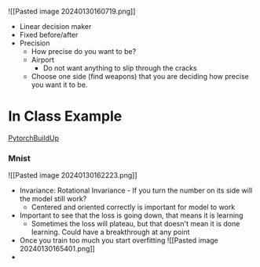 ![[Pasted image 20240130160719.png]]
- Linear decision maker
- Fixed before/after
- Precision
	- How precise do you want to be?
	- Airport
		- Do not want anything to slip through the cracks
	- Choose one side (find weapons) that you are deciding how precise you want it to be. 

# In Class Example
[PytorchBuildUp](https://colab.research.google.com/drive/1MvuyQ7ARJb3QpHsU7lPG0nCeXKH3o7ll?usp=sharing#scrollTo=2mlgKX76obWL)
### Mnist
![[Pasted image 20240130162223.png]]
- Invariance: Rotational Invariance - If you turn the number on its side will the model still work?
	- Centered and oriented correctly is important for model to work
- Important to see that the loss is going down, that means it is learning
	- Sometimes the loss will plateau, but that doesn't mean it is done learning. Could have a breakthrough at any point
- Once you train too much you start overfitting ![[Pasted image 20240130165401.png]]
- 
